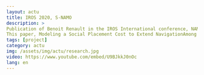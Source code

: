 ```yaml
---
layout: actu
title: IROS 2020, S-NAMO
description: > 
Publication of Benoit Renault in the IROS International conference, NAMO (NavigationAmong Movable Obstacles) is a domain where robots move objets in order to reach their objectives.
This paper, Modeling a Social Placement Cost to Extend NavigationAmong Movable Obstacles (NAMO) Algorithms, intends to optimize object placement choices regarding some social constraints (not in the middle, narrow is worth, not breaking room connectivity).
tags: [project]
category: actu
img: /assets/img/actu/research.jpg
video: https://www.youtube.com/embed/U9BJkkJ0nOc
lang: en
---
```


